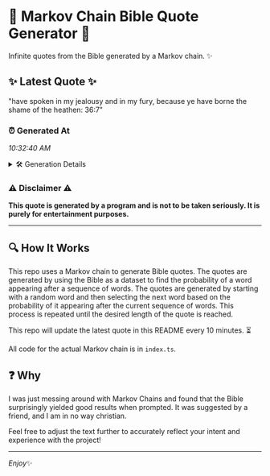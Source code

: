# 📖 Markov Chain Bible Quote Generator 📖

Infinite quotes from the Bible generated by a Markov chain. ✨

## ✨ Latest Quote ✨
"have spoken in my jealousy and in my fury, because ye have borne the shame of the heathen: 36:7"

### ⏰ Generated At
*10:32:40 AM*

<details>
    <summary>🛠️ Generation Details</summary>
    <p>
        <strong>🌱 Seed:</strong> have<br>
        <strong>🔄 Iterations:</strong> 18<br>
        <strong>📜 Context History:</strong><br>[ have ]: spoken<br>[ have, spoken ]: in<br>[ have, spoken, in ]: my<br>[ have, spoken, in, my ]: jealousy<br>[ have, spoken, in, my, jealousy ]: and<br>[ have, spoken, in, my, jealousy, and ]: in<br>[ spoken, in, my, jealousy, and, in ]: my<br>[ in, my, jealousy, and, in, my ]: fury,<br>[ my, jealousy, and, in, my, fury, ]: because<br>[ jealousy, and, in, my, fury,, because ]: ye<br>[ and, in, my, fury,, because, ye ]: have<br>[ in, my, fury,, because, ye, have ]: borne<br>[ my, fury,, because, ye, have, borne ]: the<br>[ fury,, because, ye, have, borne, the ]: shame<br>[ because, ye, have, borne, the, shame ]: of<br>[ ye, have, borne, the, shame, of ]: the<br>[ have, borne, the, shame, of, the ]: heathen:<br>[ borne, the, shame, of, the, heathen: ]: 36:7<br>
    </p>
</details>

### ⚠️ Disclaimer ⚠️
**This quote is generated by a program and is not to be taken seriously. It is purely for entertainment purposes.**

---

## 🔍 How It Works

This repo uses a Markov chain to generate Bible quotes. The quotes are generated by using the Bible as a dataset to find the probability of a word appearing after a sequence of words. The quotes are generated by starting with a random word and then selecting the next word based on the probability of it appearing after the current sequence of words. This process is repeated until the desired length of the quote is reached.

This repo will update the latest quote in this README every 10 minutes. ⏳

All code for the actual Markov chain is in `index.ts`.

## ❓ Why

I was just messing around with Markov Chains and found that the Bible surprisingly yielded good results when prompted. 
It was suggested by a friend, and I am in no way christian.

Feel free to adjust the text further to accurately reflect your intent and experience with the project!

---

*Enjoy*✨
